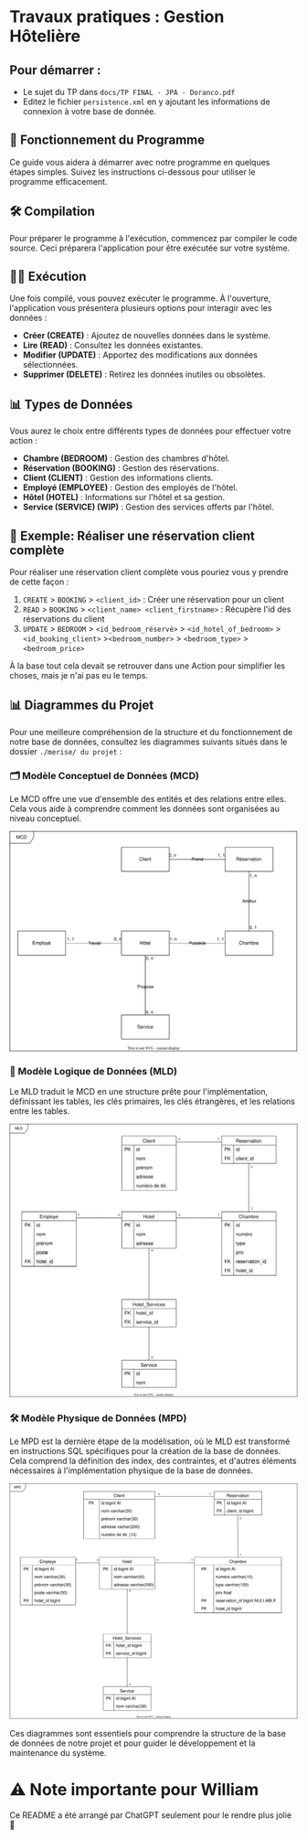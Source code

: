 # Travaux pratiques : Gestion Hôtelière

## Pour démarrer :

-  Le sujet du TP dans `docs/TP FINAL - JPA - Doranco.pdf`
-  Editez le fichier `persistence.xml` en y ajoutant les informations de connexion à votre base de donnée.

## 🚀 Fonctionnement du Programme
Ce guide vous aidera à démarrer avec notre programme en quelques étapes simples. Suivez les instructions ci-dessous pour utiliser le programme efficacement.

## 🛠️ Compilation
Pour préparer le programme à l'exécution, commencez par compiler le code source. Ceci préparera l'application pour être exécutée sur votre système.

## 🏃‍♂️ Exécution
Une fois compilé, vous pouvez exécuter le programme. À l'ouverture, l'application vous présentera plusieurs options pour interagir avec les données :

- **Créer (CREATE)** : Ajoutez de nouvelles données dans le système.
- **Lire (READ)** : Consultez les données existantes.
- **Modifier (UPDATE)** : Apportez des modifications aux données sélectionnées.
- **Supprimer (DELETE)** : Retirez les données inutiles ou obsolètes.
## 📊 Types de Données
Vous aurez le choix entre différents types de données pour effectuer votre action :

- **Chambre (BEDROOM)** : Gestion des chambres d'hôtel.
- **Réservation (BOOKING)** : Gestion des réservations.
- **Client (CLIENT)** : Gestion des informations clients.
- **Employé (EMPLOYEE)** : Gestion des employés de l'hôtel.
- **Hôtel (HOTEL)** : Informations sur l'hôtel et sa gestion.
- **Service (SERVICE) (WIP)** : Gestion des services offerts par l'hôtel.
## 📝 Exemple: Réaliser une réservation client complète
Pour réaliser une réservation client complète vous pouriez vous y prendre de cette façon :
1. `CREATE` > `BOOKING` > `<client_id>` : Créer une réservation pour un client
2. `READ` > `BOOKING` > `<client_name> <client_firstname>` : Récupère l'id des réservations du client
3. `UPDATE` > `BEDROOM` > `<id_bedroom_réservé>` > `<id_hotel_of_bedroom>` > `<id_booking_client>` >`<bedroom_number>` > `<bedroom_type>` > `<bedroom_price>`

À la base tout cela devait se retrouver dans une Action pour simplifier les choses, mais je n'ai pas eu le temps.

## 📊 Diagrammes du Projet
Pour une meilleure compréhension de la structure et du fonctionnement de notre base de données, consultez les diagrammes suivants situés dans le dossier `./merise/ du projet` :

### 🗂️ Modèle Conceptuel de Données (MCD)
Le MCD offre une vue d'ensemble des entités et des relations entre elles. Cela vous aide à comprendre comment les données sont organisées au niveau conceptuel.

![MCD](./merise/MCD.svg)


### 📐 Modèle Logique de Données (MLD)
Le MLD traduit le MCD en une structure prête pour l'implémentation, définissant les tables, les clés primaires, les clés étrangères, et les relations entre les tables.

![MLD](./merise/MLD.svg)

### 🛠️ Modèle Physique de Données (MPD)
Le MPD est la dernière étape de la modélisation, où le MLD est transformé en instructions SQL spécifiques pour la création de la base de données. Cela comprend la définition des index, des contraintes, et d'autres éléments nécessaires à l'implémentation physique de la base de données.

![MPD](./merise/MPD.svg)

Ces diagrammes sont essentiels pour comprendre la structure de la base de données de notre projet et pour guider le développement et la maintenance du système.

# ⚠️ Note importante pour William
Ce README a été arrangé par ChatGPT seulement pour le rendre plus jolie 🙂
